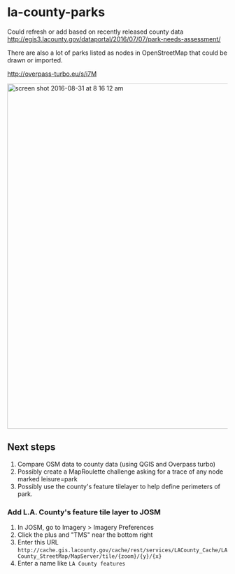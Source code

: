 # la-county-parks
Could refresh or add based on recently released county data http://egis3.lacounty.gov/dataportal/2016/07/07/park-needs-assessment/

There are also a lot of parks listed as nodes in OpenStreetMap that could be drawn or imported.

http://overpass-turbo.eu/s/i7M

<img width="787" alt="screen shot 2016-08-31 at 8 16 12 am" src="https://cloud.githubusercontent.com/assets/695934/18134445/45c29184-6f53-11e6-89db-372e0fec3cb0.png">

## Next steps
1. Compare OSM data to county data (using QGIS and Overpass turbo)
2. Possibly create a MapRoulette challenge asking for a trace of any node marked leisure=park
3. Possibly use the county's feature tilelayer to help define perimeters of park.

### Add L.A. County's feature tile layer to JOSM
1. In JOSM, go to Imagery > Imagery Preferences
2. Click the plus and "TMS" near the bottom right
3. Enter this URL `http://cache.gis.lacounty.gov/cache/rest/services/LACounty_Cache/LACounty_StreetMap/MapServer/tile/{zoom}/{y}/{x}`
4. Enter a name like `LA County features`

